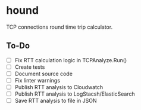# hound

TCP connections round time trip calculator.

## To-Do

- [ ] Fix RTT calculation logic in TCPAnalyze.Run()
- [ ] Create tests
- [ ] Document source code
- [ ] Fix linter warnings
- [ ] Publish RTT analysis to Cloudwatch
- [ ] Publish RTT analysis to LogStacsh/ElasticSearch
- [ ] Save RTT analysis to file in JSON
